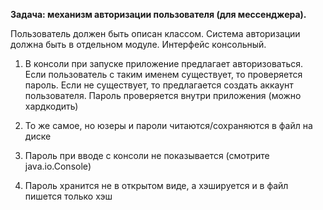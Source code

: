 **Задача: механизм авторизации пользователя (для мессенджера).**

Пользователь должен быть описан классом. Система авторизации должна быть в отдельном модуле. Интерфейс консольный.

1. В консоли при запуске приложение предлагает авторизоваться. Если пользователь с таким именем существует, то проверяется пароль. 
Если не существует, то предлагается создать аккаунт пользователя. Пароль проверяется внутри приложения (можно хардкодить)

2. То же самое, но юзеры и пароли читаются/сохраняются в файл на диске

3. Пароль при вводе с консоли не показывается (смотрите java.io.Console)

4. Пароль хранится не в открытом виде, а хэшируется и в файл пишется только хэш